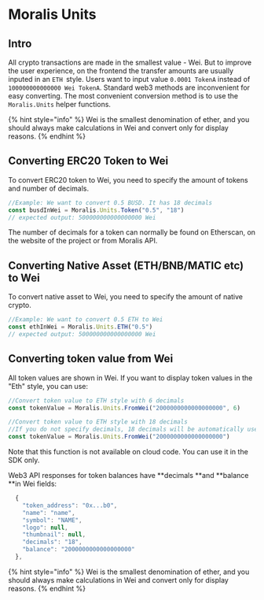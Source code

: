 # Moralis Units

## Intro 

All crypto transactions are made in the smallest value - Wei. But to improve the user experience, on the frontend the transfer amounts are usually inputed in an `ETH `style. Users want to input value `0.0001 TokenA` instead of `100000000000000 Wei TokenA`. Standard web3 methods are inconvenient for easy converting. The most convenient conversion method is to use the `Moralis.Units` helper functions.

{% hint style="info" %}
Wei is the smallest denomination of ether, and you should always make calculations in Wei and convert only for display reasons.
{% endhint %}

## Converting ERC20 Token to Wei

To convert ERC20 token to Wei, you need to specify the amount of tokens and number of decimals. 

```javascript
//Example: We want to convert 0.5 BUSD. It has 18 decimals
const busdInWei = Moralis.Units.Token("0.5", "18")
// expected output: 500000000000000000 Wei
```

The number of decimals for a token can normally be found on Etherscan, on the website of the project or from Moralis API.

## Converting Native Asset (ETH/BNB/MATIC etc) to Wei

To convert native asset to Wei, you need to specify the amount of native crypto.

```javascript
//Example: We want to convert 0.5 ETH to Wei
const ethInWei = Moralis.Units.ETH("0.5")
// expected output: 500000000000000000 Wei
```

## Converting token value from Wei

All token values are shown in Wei. If you want to display token values in the "Eth" style, you can use: 

```javascript
//Convert token value to ETH style with 6 decimals
const tokenValue = Moralis.Units.FromWei("2000000000000000000", 6)

//Convert token value to ETH style with 18 decimals
//If you do not specify decimals, 18 decimals will be automatically used
const tokenValue = Moralis.Units.FromWei("2000000000000000000")
```
Note that this function is not available on cloud code. You can use it in the SDK only.

Web3 API responses for token balances have **decimals **and **balance **in Wei fields:

```javascript
  { 
    "token_address": "0x...b0",
    "name": "name",
    "symbol": "NAME",
    "logo": null,
    "thumbnail": null,
    "decimals": "18", 
    "balance": "2000000000000000000"
  },
```

{% hint style="info" %}
Wei is the smallest denomination of ether, and you should always make calculations in Wei and convert only for display reasons.
{% endhint %}
